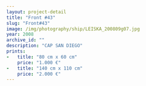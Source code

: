 ```yaml
---
layout: project-detail
title: "Front #43"
slug: "Front#43"
image: /img/photography/ship/LEISKA_200809g07.jpg
year: 2008
archive_id: ""
description: "CAP SAN DIEGO"
prints: 
-   title: "80 cm x 60 cm"
    price: "1.000 €"
-   title: "140 cm x 110 cm"
    price: "2.000 €"
---
```


